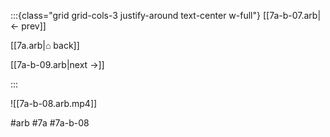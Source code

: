 :::{class="grid grid-cols-3 justify-around text-center w-full"}
[[7a-b-07.arb|← prev]]

[[7a.arb|⌂ back]]

[[7a-b-09.arb|next →]]

:::

![[7a-b-08.arb.mp4]]

#arb #7a #7a-b-08

